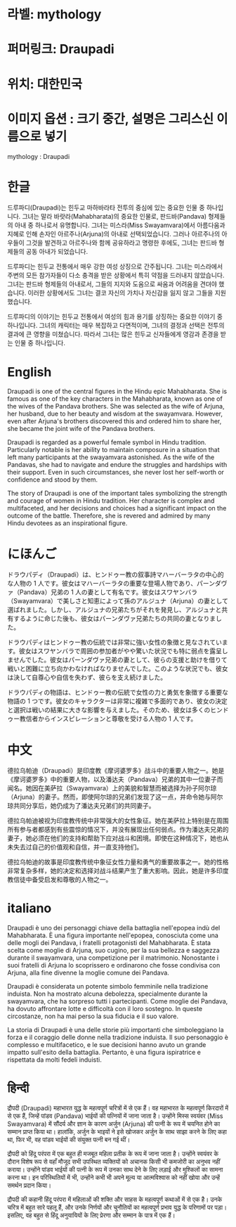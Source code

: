 # 라벨: mythology

# 퍼머링크: Draupadi

# 위치: 대한민국

# 이미지 옵션 : 크기 중간, 설명은 그리스신 이름으로 넣기

mythology : Draupadi

# 한글

드루파디(Draupadi)는 힌두교 마하바라타 전투의 중심에 있는 중요한 인물 중 하나입니다. 그녀는 말라 바랏라(Mahabharata)의 중요한 인물로, 판드바(Pandava) 형제들의 아내 중 하나로서 유명합니다. 그녀는 미스라(Miss Swayamvara)에서 아름다움과 지혜로 인해 손자인 아르주나(Arjuna)의 아내로 선택되었습니다. 그러나 아르주나의 아우들이 그것을 발견하고 아르주나와 함께 공유하라고 명령한 후에도, 그녀는 판드바 형제들의 공동 아내가 되었습니다.

드루파디는 힌두교 전통에서 매우 강한 여성 상징으로 간주됩니다. 그녀는 미스라에서 주변의 모든 참가자들이 다소 충격을 받은 상황에서 특히 약점을 드러내지 않았습니다. 그녀는 판드바 형제들의 아내로서, 그들의 지지와 도움으로 싸움과 어려움을 견뎌야 했습니다. 이러한 상황에서도 그녀는 결코 자신의 가치나 자신감을 잃지 않고 그들을 지원했습니다.

드루파디의 이야기는 힌두교 전통에서 여성의 힘과 용기를 상징하는 중요한 이야기 중 하나입니다. 그녀의 캐릭터는 매우 복잡하고 다면적이며, 그녀의 결정과 선택은 전투의 결과에 큰 영향을 미쳤습니다. 따라서 그녀는 많은 힌두교 신자들에게 영감과 존경을 받는 인물 중 하나입니다.

# English

Draupadi is one of the central figures in the Hindu epic Mahabharata. She is famous as one of the key characters in the Mahabharata, known as one of the wives of the Pandava brothers. She was selected as the wife of Arjuna, her husband, due to her beauty and wisdom at the swayamvara. However, even after Arjuna's brothers discovered this and ordered him to share her, she became the joint wife of the Pandava brothers.

Draupadi is regarded as a powerful female symbol in Hindu tradition. Particularly notable is her ability to maintain composure in a situation that left many participants at the swayamvara astonished. As the wife of the Pandavas, she had to navigate and endure the struggles and hardships with their support. Even in such circumstances, she never lost her self-worth or confidence and stood by them.

The story of Draupadi is one of the important tales symbolizing the strength and courage of women in Hindu tradition. Her character is complex and multifaceted, and her decisions and choices had a significant impact on the outcome of the battle. Therefore, she is revered and admired by many Hindu devotees as an inspirational figure.

# にほんご

ドラウパディ（Draupadi）は、ヒンドゥー教の叙事詩マハーバーラタの中心的な人物の 1 人です。彼女はマハーバーラタの重要な登場人物であり、パーンダヴァ（Pandava）兄弟の 1 人の妻として有名です。彼女はスワヤンバラ（Swayamvara）で美しさと知恵によって孫のアルジュナ（Arjuna）の妻として選ばれました。しかし、アルジュナの兄弟たちがそれを発見し、アルジュナと共有するように命じた後も、彼女はパーンダヴァ兄弟たちの共同の妻となりました。

ドラウパディはヒンドゥー教の伝統では非常に強い女性の象徴と見なされています。彼女はスワヤンバラで周囲の参加者がやや驚いた状況でも特に弱点を露呈しませんでした。彼女はパーンダヴァ兄弟の妻として、彼らの支援と助けを借りて戦いと困難に立ち向かわなければなりませんでした。このような状況でも、彼女は決して自尊心や自信を失わず、彼らを支え続けました。

ドラウパディの物語は、ヒンドゥー教の伝統で女性の力と勇気を象徴する重要な物語の 1 つです。彼女のキャラクターは非常に複雑で多面的であり、彼女の決定と選択は戦いの結果に大きな影響を与えました。そのため、彼女は多くのヒンドゥー教信者からインスピレーションと尊敬を受ける人物の 1 人です。

# 中文

德拉乌帕迪（Draupadi）是印度教《摩诃婆罗多》战斗中的重要人物之一。她是《摩诃婆罗多》中的重要人物，以及潘达夫（Pandava）兄弟的其中一位妻子而闻名。她因在美萨拉（Swayamvara）上的美貌和智慧而被选择为孙子阿尔琼（Arjuna）的妻子。然而，即使阿尔琼的兄弟们发现了这一点，并命令她与阿尔琼共同分享后，她仍成为了潘达夫兄弟们的共同妻子。

德拉乌帕迪被视为印度教传统中非常强大的女性象征。她在美萨拉上特别是在周围所有参与者都感到有些震惊的情况下，并没有展现出任何弱点。作为潘达夫兄弟的妻子，她必须在他们的支持和帮助下应对战斗和困境。即使在这种情况下，她也从未失去过自己的价值观和自信，并一直支持他们。

德拉乌帕迪的故事是印度教传统中象征女性力量和勇气的重要故事之一。她的性格非常复杂多样，她的决定和选择对战斗结果产生了重大影响。因此，她是许多印度教信徒中备受启发和尊敬的人物之一。

# italiano

Draupadi è uno dei personaggi chiave della battaglia nell'epopea indù del Mahabharata. È una figura importante nell'epopea, conosciuta come una delle mogli dei Pandava, i fratelli protagonisti del Mahabharata. È stata scelta come moglie di Arjuna, suo cugino, per la sua bellezza e saggezza durante il swayamvara, una competizione per il matrimonio. Nonostante i suoi fratelli di Arjuna lo scoprissero e ordinarono che fosse condivisa con Arjuna, alla fine divenne la moglie comune dei Pandava.

Draupadi è considerata un potente simbolo femminile nella tradizione induista. Non ha mostrato alcuna debolezza, specialmente durante la swayamvara, che ha sorpreso tutti i partecipanti. Come moglie dei Pandava, ha dovuto affrontare lotte e difficoltà con il loro sostegno. In queste circostanze, non ha mai perso la sua fiducia e il suo valore.

La storia di Draupadi è una delle storie più importanti che simboleggiano la forza e il coraggio delle donne nella tradizione induista. Il suo personaggio è complesso e multifacetico, e le sue decisioni hanno avuto un grande impatto sull'esito della battaglia. Pertanto, è una figura ispiratrice e rispettata da molti fedeli induisti.

# हिन्दी

द्रौपदी (Draupadi) महाभारत युद्ध के महत्वपूर्ण चरित्रों में से एक हैं। वह महाभारत के महत्वपूर्ण किरदारों में से एक हैं, जिन्हें पांडव (Pandava) भाईयों की पत्नियों में जाना जाता है। उन्होंने मिस्स स्वयंवर (Miss Swayamvara) में सौंदर्य और ज्ञान के कारण अर्जुन (Arjuna) की पत्नी के रूप में चयनित होने का सम्मान प्राप्त किया था। हालांकि, अर्जुन के भाइयों ने इसे खोजकर अर्जुन के साथ साझा करने के लिए कहा था, फिर भी, वह पांडव भाईयों की संयुक्त पत्नी बन गई थीं।

द्रौपदी को हिंदू परंपरा में एक बहुत ही मजबूत महिला प्रतीक के रूप में जाना जाता है। उन्होंने स्वयंवर के दौरान विशेष रूप से वहाँ मौजूद सभी उपस्थित व्यक्तियों को अचानक किसी भी कमजोरी का अनुभव नहीं कराया। उन्होंने पांडव भाईयों की पत्नी के रूप में उनका साथ देने के लिए लड़ाई और मुश्किलों का सामना करना था। इन परिस्थितियों में भी, उन्होंने कभी भी अपने मूल्य या आत्मविश्वास को नहीं खोया और उन्हें समर्थन प्रदान किया।

द्रौपदी की कहानी हिंदू परंपरा में महिलाओं की शक्ति और साहस के महत्वपूर्ण कथाओं में से एक है। उनके चरित्र में बहुत सारे पहलू हैं, और उनके निर्णयों और चुनौतियों का महत्वपूर्ण प्रभाव युद्ध के परिणामों पर पड़ा। इसलिए, वह बहुत से हिंदू अनुयायियों के लिए प्रेरणा और सम्मान के पात्र में एक हैं।
